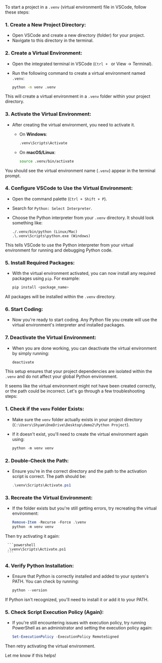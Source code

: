 To start a project in a `.venv` (virtual environment) file in VSCode, follow these steps:

### 1. **Create a New Project Directory:**
   - Open VSCode and create a new directory (folder) for your project.
   - Navigate to this directory in the terminal.

### 2. **Create a Virtual Environment:**
   - Open the integrated terminal in VSCode (`Ctrl + ` or View -> Terminal).
   - Run the following command to create a virtual environment named `.venv`:

     ```bash
     python -m venv .venv
     ```

   This will create a virtual environment in a `.venv` folder within your project directory.

### 3. **Activate the Virtual Environment:**
   - After creating the virtual environment, you need to activate it.

     - On **Windows**:

       ```bash
       .venv\Scripts\Activate
       ```

     - On **macOS/Linux**:

       ```bash
       source .venv/bin/activate
       ```

   You should see the virtual environment name (`.venv`) appear in the terminal prompt.

### 4. **Configure VSCode to Use the Virtual Environment:**
   - Open the command palette (`Ctrl + Shift + P`).
   - Search for `Python: Select Interpreter`.
   - Choose the Python interpreter from your `.venv` directory. It should look something like:

     ```
     ./.venv/bin/python (Linux/Mac)
     .\.venv\Scripts\python.exe (Windows)
     ```

   This tells VSCode to use the Python interpreter from your virtual environment for running and debugging Python code.

### 5. **Install Required Packages:**
   - With the virtual environment activated, you can now install any required packages using `pip`. For example:

     ```bash
     pip install <package_name>
     ```

   All packages will be installed within the `.venv` directory.

### 6. **Start Coding:**
   - Now you're ready to start coding. Any Python file you create will use the virtual environment's interpreter and installed packages.

### 7. **Deactivate the Virtual Environment:**
   - When you are done working, you can deactivate the virtual environment by simply running:

     ```bash
     deactivate
     ```

This setup ensures that your project dependencies are isolated within the `.venv` and do not affect your global Python environment.



It seems like the virtual environment might not have been created correctly, or the path could be incorrect. Let's go through a few troubleshooting steps:

### 1. **Check if the `venv` Folder Exists:**
   - Make sure the `venv` folder actually exists in your project directory (`C:\Users\Shyam\OneDrive\Desktop\demo2\Python Project`).
   - If it doesn't exist, you'll need to create the virtual environment again using:

     ```powershell
     python -m venv venv
     ```

### 2. **Double-Check the Path:**
   - Ensure you're in the correct directory and the path to the activation script is correct. The path should be:

     ```powershell
     .\venv\Scripts\Activate.ps1
     ```

### 3. **Recreate the Virtual Environment:**
   - If the folder exists but you're still getting errors, try recreating the virtual environment:

     ```powershell
     Remove-Item -Recurse -Force .\venv
     python -m venv venv
     ```

   Then try activating it again:

     ```powershell
     .\venv\Scripts\Activate.ps1
     ```

### 4. **Verify Python Installation:**
   - Ensure that Python is correctly installed and added to your system's PATH. You can check by running:

     ```powershell
     python --version
     ```

   If Python isn't recognized, you'll need to install it or add it to your PATH.

### 5. **Check Script Execution Policy (Again):**
   - If you're still encountering issues with execution policy, try running PowerShell as an administrator and setting the execution policy again:

     ```powershell
     Set-ExecutionPolicy -ExecutionPolicy RemoteSigned
     ```

Then retry activating the virtual environment.

Let me know if this helps!
